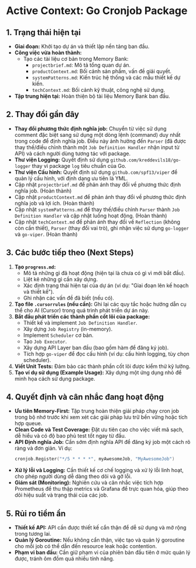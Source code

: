 # Active Context: Go Cronjob Package

## 1. Trạng thái hiện tại

-   **Giai đoạn:** Khởi tạo dự án và thiết lập nền tảng ban đầu.
-   **Công việc vừa hoàn thành:**
    -   Tạo các tài liệu cơ bản trong Memory Bank:
        -   `projectbrief.md`: Mô tả tổng quan dự án.
        -   `productContext.md`: Bối cảnh sản phẩm, vấn đề giải quyết.
        -   `systemPatterns.md`: Kiến trúc hệ thống và các mẫu thiết kế dự kiến.
        -   `techContext.md`: Bối cảnh kỹ thuật, công nghệ sử dụng.
-   **Tập trung hiện tại:** Hoàn thiện bộ tài liệu Memory Bank ban đầu.

## 2. Thay đổi gần đây

-   **Thay đổi phương thức định nghĩa job:** Chuyển từ việc sử dụng comment đặc biệt sang sử dụng một dòng lệnh (command) duy nhất trong code để định nghĩa job. Điều này ảnh hưởng đến `Parser` (đã được thay thế/điều chỉnh thành một `Job Definition Handler` nhận input từ API) và cách người dùng tương tác với package.
-   **Thư viện Logging:** Quyết định sử dụng `github.com/kreddevils18/go-logger` thay vì package `log` tiêu chuẩn của Go.
-   **Thư viện Cấu hình:** Quyết định sử dụng `github.com/spf13/viper` để quản lý cấu hình, với định dạng ưu tiên là YML.
-   Cập nhật `projectbrief.md` để phản ánh thay đổi về phương thức định nghĩa job. (Hoàn thành)
-   Cập nhật `productContext.md` để phản ánh thay đổi về phương thức định nghĩa job và lợi ích. (Hoàn thành)
-   Cập nhật `systemPatterns.md` để thay thế/điều chỉnh `Parser` thành `Job Definition Handler` và cập nhật luồng hoạt động. (Hoàn thành)
-   Cập nhật `techContext.md` để phản ánh thay đổi về `Reflection` (không còn cần thiết), `Parser` (thay đổi vai trò), ghi nhận việc sử dụng `go-logger` và `go-viper`. (Hoàn thành)

## 3. Các bước tiếp theo (Next Steps)

1.  **Tạo `progress.md`:**
    -   Mô tả những gì đã hoạt động (hiện tại là chưa có gì vì mới bắt đầu).
    -   Liệt kê những gì cần xây dựng.
    -   Xác định trạng thái hiện tại của dự án (ví dụ: "Giai đoạn lên kế hoạch và thiết kế").
    -   Ghi nhận các vấn đề đã biết (nếu có).
2.  **Tạo file `.cursorrules` (nếu cần):** Ghi lại các quy tắc hoặc hướng dẫn cụ thể cho AI (Cursor) trong quá trình phát triển dự án này.
3.  **Bắt đầu phát triển các thành phần cốt lõi của package:**
    -   Thiết kế và implement `Job Definition Handler`.
    -   Xây dựng `Job Registry` (in-memory).
    -   Implement `Scheduler` cơ bản.
    -   Tạo `Job Executor`.
    -   Xây dựng API Layer ban đầu (bao gồm hàm để đăng ký job).
    -   Tích hợp `go-viper` để đọc cấu hình (ví dụ: cấu hình logging, tùy chọn scheduler).
4.  **Viết Unit Tests:** Đảm bảo các thành phần cốt lõi được kiểm thử kỹ lưỡng.
5.  **Tạo ví dụ sử dụng (Example Usage):** Xây dựng một ứng dụng nhỏ để minh họa cách sử dụng package.

## 4. Quyết định và cân nhắc đang hoạt động

-   **Ưu tiên Memory-First:** Tập trung hoàn thiện giải pháp chạy cron job trong bộ nhớ trước khi xem xét các giải pháp lưu trữ bền vững hoặc tích hợp queue.
-   **Clean Code và Test Coverage:** Đặt ưu tiên cao cho việc viết mã sạch, dễ hiểu và có độ bao phủ test tốt ngay từ đầu.
-   **API Định nghĩa Job:** Cần sớm định nghĩa API để đăng ký job một cách rõ ràng và đơn giản. Ví dụ:
    ```go
    cronjob.Register("*/5 * * * *", myAwesomeJob, "MyAwesomeJob")
    ```
-   **Xử lý lỗi và Logging:** Cần thiết kế cơ chế logging và xử lý lỗi linh hoạt, cho phép người dùng dễ dàng theo dõi và gỡ lỗi.
-   **Giám sát (Monitoring):** Nghiên cứu và cân nhắc việc tích hợp Prometheus để thu thập metrics và Grafana để trực quan hóa, giúp theo dõi hiệu suất và trạng thái của các job.

## 5. Rủi ro tiềm ẩn

-   **Thiết kế API:** API cần được thiết kế cẩn thận để dễ sử dụng và mở rộng trong tương lai.
-   **Quản lý Goroutine:** Nếu không cẩn thận, việc tạo và quản lý goroutine cho mỗi job có thể dẫn đến resource leak hoặc contention.
-   **Phạm vi ban đầu:** Cần giữ phạm vi của phiên bản đầu tiên ở mức quản lý được, tránh ôm đồm quá nhiều tính năng.
